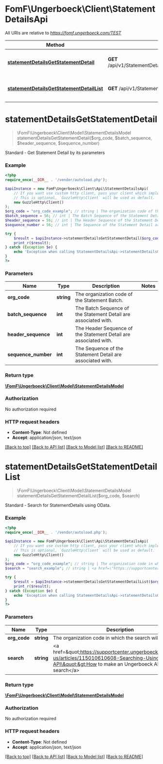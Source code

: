 # FomF\Ungerboeck\Client\StatementDetailsApi

All URIs are relative to *https://fomf.ungerboeck.com/TEST*

Method | HTTP request | Description
------------- | ------------- | -------------
[**statementDetailsGetStatementDetail**](StatementDetailsApi.md#statementDetailsGetStatementDetail) | **GET** /api/v1/StatementDetails/{OrgCode}/{BatchSequence}/{HeaderSequence}/{SequenceNumber} | Standard - Get Statement Detail by its parameters
[**statementDetailsGetStatementDetailList**](StatementDetailsApi.md#statementDetailsGetStatementDetailList) | **GET** /api/v1/StatementDetails/{OrgCode} | Standard - Search for StatementDetails using OData.


# **statementDetailsGetStatementDetail**
> \FomF\Ungerboeck\Client\Model\StatementDetailsModel statementDetailsGetStatementDetail($org_code, $batch_sequence, $header_sequence, $sequence_number)

Standard - Get Statement Detail by its parameters

### Example
```php
<?php
require_once(__DIR__ . '/vendor/autoload.php');

$apiInstance = new FomF\Ungerboeck\Client\Api\StatementDetailsApi(
    // If you want use custom http client, pass your client which implements `GuzzleHttp\ClientInterface`.
    // This is optional, `GuzzleHttp\Client` will be used as default.
    new GuzzleHttp\Client()
);
$org_code = "org_code_example"; // string | The organization code of the Statement Batch.
$batch_sequence = 56; // int | The Batch Sequence of the Statement Detail are associated with.
$header_sequence = 56; // int | The Header Sequence of the Statement Detail are associated with.
$sequence_number = 56; // int | The Sequence of the Statement Detail are associated with.

try {
    $result = $apiInstance->statementDetailsGetStatementDetail($org_code, $batch_sequence, $header_sequence, $sequence_number);
    print_r($result);
} catch (Exception $e) {
    echo 'Exception when calling StatementDetailsApi->statementDetailsGetStatementDetail: ', $e->getMessage(), PHP_EOL;
}
?>
```

### Parameters

Name | Type | Description  | Notes
------------- | ------------- | ------------- | -------------
 **org_code** | **string**| The organization code of the Statement Batch. |
 **batch_sequence** | **int**| The Batch Sequence of the Statement Detail are associated with. |
 **header_sequence** | **int**| The Header Sequence of the Statement Detail are associated with. |
 **sequence_number** | **int**| The Sequence of the Statement Detail are associated with. |

### Return type

[**\FomF\Ungerboeck\Client\Model\StatementDetailsModel**](../Model/StatementDetailsModel.md)

### Authorization

No authorization required

### HTTP request headers

 - **Content-Type**: Not defined
 - **Accept**: application/json, text/json

[[Back to top]](#) [[Back to API list]](../../README.md#documentation-for-api-endpoints) [[Back to Model list]](../../README.md#documentation-for-models) [[Back to README]](../../README.md)

# **statementDetailsGetStatementDetailList**
> \FomF\Ungerboeck\Client\Model\StatementDetailsModel statementDetailsGetStatementDetailList($org_code, $search)

Standard - Search for StatementDetails using OData.

### Example
```php
<?php
require_once(__DIR__ . '/vendor/autoload.php');

$apiInstance = new FomF\Ungerboeck\Client\Api\StatementDetailsApi(
    // If you want use custom http client, pass your client which implements `GuzzleHttp\ClientInterface`.
    // This is optional, `GuzzleHttp\Client` will be used as default.
    new GuzzleHttp\Client()
);
$org_code = "org_code_example"; // string | The organization code in which the search will take place
$search = "search_example"; // string | <a href=\"https://supportcenter.ungerboeck.com/hc/en-us/articles/115010610608-Searching-Using-the-API\">How to make an Ungerboeck API search</a>

try {
    $result = $apiInstance->statementDetailsGetStatementDetailList($org_code, $search);
    print_r($result);
} catch (Exception $e) {
    echo 'Exception when calling StatementDetailsApi->statementDetailsGetStatementDetailList: ', $e->getMessage(), PHP_EOL;
}
?>
```

### Parameters

Name | Type | Description  | Notes
------------- | ------------- | ------------- | -------------
 **org_code** | **string**| The organization code in which the search will take place |
 **search** | **string**| &lt;a href&#x3D;\&quot;https://supportcenter.ungerboeck.com/hc/en-us/articles/115010610608-Searching-Using-the-API\&quot;&gt;How to make an Ungerboeck API search&lt;/a&gt; |

### Return type

[**\FomF\Ungerboeck\Client\Model\StatementDetailsModel**](../Model/StatementDetailsModel.md)

### Authorization

No authorization required

### HTTP request headers

 - **Content-Type**: Not defined
 - **Accept**: application/json, text/json

[[Back to top]](#) [[Back to API list]](../../README.md#documentation-for-api-endpoints) [[Back to Model list]](../../README.md#documentation-for-models) [[Back to README]](../../README.md)

